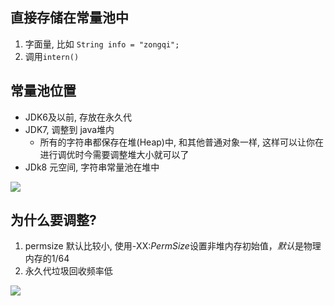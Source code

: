 ## 直接存储在常量池中

1. 字面量, 比如 `String info = "zongqi";`
2. 调用`intern()`



## 常量池位置

- JDK6及以前, 存放在永久代
- JDK7,  调整到 java堆内
  - 所有的字符串都保存在堆(Heap)中, 和其他普通对象一样, 这样可以让你在进行调优时今需要调整堆大小就可以了
- JDk8 元空间, 字符串常量池在堆中 



![](https://youpaiyun.zongqilive.cn/image/20200602142737.png)

## 为什么要调整?
1. permsize 默认比较小,  使用-XX:*PermSize*设置非堆内存初始值，*默认*是物理内存的1/64
2. 永久代垃圾回收频率低



![](https://youpaiyun.zongqilive.cn/image/20200602150927.png)


















